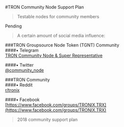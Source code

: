#TRON Community Node  Support Plan


> Testable nodes for community members  

Pending

> A certain amount of social media influence:  

###TRON Groupsource Node Token (TGNT) Community  
####• Telegram  
[TRON Community Node & Super Representative](https://t.me/joinchat/IN2p-BFXGu8vByHn3qLyBg)  
    
####• Twitter  
[@community_node](https://twitter.com/community_node)



###TRON Community  
####• Reddit  
 [r/tronix]((http://reddit.com/r/tronix))  

####• Facebook  
 [https://www.facebook.com/groups/TRONIX.TRX](https://www.facebook.com/groups/TRONIX.TRX)  


> 2018 community support plan  
